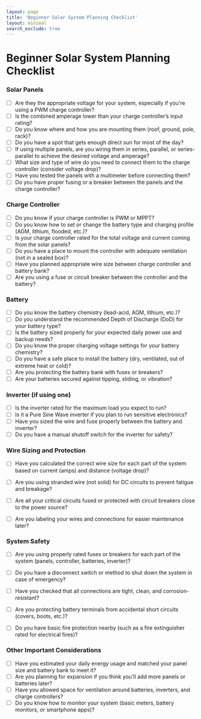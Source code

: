 ```yaml
---
layout: page
title: 'Beginner Solar System Planning Checklist'
layout: minimal
search_exclude: true
---
```


# Beginner Solar System Planning Checklist

### Solar Panels

- [ ] Are they the appropriate voltage for your system, especially if you're using a PWM charge controller?
- [ ] Is the combined amperage lower than your charge controller’s input rating?
- [ ] Do you know where and how you are mounting them (roof, ground, pole, rack)?
- [ ] Do you have a spot that gets enough direct sun for most of the day?
- [ ] If using multiple panels, are you wiring them in series, parallel, or series-parallel to achieve the desired voltage and amperage?
- [ ] What size and type of wire do you need to connect them to the charge controller (consider voltage drop)?
- [ ] Have you tested the panels with a multimeter before connecting them?
- [ ] Do you have proper fusing or a breaker between the panels and the charge controller?

### Charge Controller

- [ ] Do you know if your charge controller is PWM or MPPT?
- [ ] Do you know how to set or change the battery type and charging profile (AGM, lithium, flooded, etc.)?
- [ ] Is your charge controller rated for the total voltage and current coming from the solar panels?
- [ ] Do you have a place to mount the controller with adequate ventilation (not in a sealed box)?
- [ ] Have you planned appropriate wire size between charge controller and battery bank?
- [ ] Are you using a fuse or circuit breaker between the controller and the battery?

### Battery

- [ ] Do you know the battery chemistry (lead-acid, AGM, lithium, etc.)?
- [ ] Do you understand the recommended Depth of Discharge (DoD) for your battery type?
- [ ] Is the battery sized properly for your expected daily power use and backup needs?
- [ ] Do you know the proper charging voltage settings for your battery chemistry?
- [ ] Do you have a safe place to install the battery (dry, ventilated, out of extreme heat or cold)?
- [ ] Are you protecting the battery bank with fuses or breakers?
- [ ] Are your batteries secured against tipping, sliding, or vibration?

### Inverter (if using one)

- [ ] Is the inverter rated for the maximum load you expect to run?
- [ ] Is it a Pure Sine Wave inverter if you plan to run sensitive electronics?
- [ ] Have you sized the wire and fuse properly between the battery and inverter?
- [ ] Do you have a manual shutoff switch for the inverter for safety?

### Wire Sizing and Protection

- [ ] Have you calculated the correct wire size for each part of the system based on current (amps) and distance (voltage drop)?
- [ ] Are you using stranded wire (not solid) for DC circuits to prevent fatigue and breakage?
- [ ] Are all your critical circuits fused or protected with circuit breakers close to the power source?
- [ ] Are you labeling your wires and connections for easier maintenance later?


### System Safety

- [ ] Are you using properly rated fuses or breakers for each part of the system (panels, controller, batteries, inverter)?
- [ ] Do you have a disconnect switch or method to shut down the system in case of emergency?
- [ ] Have you checked that all connections are tight, clean, and corrosion-resistant?
- [ ] Are you protecting battery terminals from accidental short circuits (covers, boots, etc.)?
- [ ] Do you have basic fire protection nearby (such as a fire extinguisher rated for electrical fires)?


### Other Important Considerations

- [ ] Have you estimated your daily energy usage and matched your panel size and battery bank to meet it?
- [ ] Are you planning for expansion if you think you'll add more panels or batteries later?
- [ ] Have you allowed space for ventilation around batteries, inverters, and charge controllers?
- [ ] Do you know how to monitor your system (basic meters, battery monitors, or smartphone apps)?